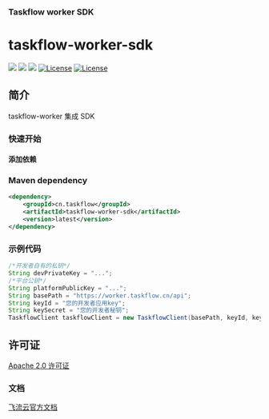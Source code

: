 ### Taskflow worker SDK 
taskflow-worker-sdk
============
<div align="left">
  <a href="javascript:void(0);"><img src="https://img.shields.io/badge/build-passing-brightgreen" /></a>
  <a href="javascript:void(0);" target="_blank"><img src="https://img.shields.io/badge/docs-latest-brightgreen" /></a>
  <a href="https://javadoc.io/doc/cn.taskflow/taskflow-worker-sdk/latest/index.html" target="_blank"><img src="https://javadoc.io/badge/cn.taskflow/taskflow-worker-sdk/0.0.6.svg" /></a>
  <a href="https://www.apache.org/licenses/LICENSE-2.0"><img src="https://img.shields.io/badge/License-Apache%202.0-blue.svg" alt="License"></a>
  <a href="https://central.sonatype.com/artifact/cn.taskflow/taskflow-worker-sdk?smo=true"><img src="https://img.shields.io/maven-metadata/v.svg?label=Maven%20Central&metadataUrl=https%3A%2F%2Frepo1.maven.org%2Fmaven2%2Fcn%2Ftaskflow%2Ftaskflow-worker-sdk%2Fmaven-metadata.xml" alt="License"></a>
</div>

## 简介
taskflow-worker 集成 SDK

### 快速开始

#### 添加依赖
### Maven dependency
```xml
<dependency>
    <groupId>cn.taskflow</groupId>
    <artifactId>taskflow-worker-sdk</artifactId>
    <version>latest</version>
</dependency>
```


### 示例代码

```java
/*开发者自有的私钥*/
String devPrivateKey = "...";
/*平台公钥*/
String platformPublicKey = "...";
String basePath = "https://worker.taskflow.cn/api";
String keyId = "您的开发者应用key";
String keySecret = "您的开发者秘钥";
TaskflowClient taskflowClient = new TaskflowClient(basePath, keyId, keySecret, devPrivateKey, platformPublicKey);
```


## 许可证

[Apache 2.0 许可证](https://www.apache.org/licenses/LICENSE-2.0)

### 文档
[飞流云官方文档](https://docs.taskflow.cn/guide/integration/) <br/>
